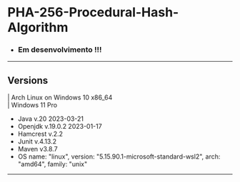 # PHA-256-Procedural-Hash-Algorithm
- ### Em desenvolvimento !!!

<hr>

## Versions

| Arch Linux on Windows 10 x86_64 <br>
|  Windows 11 Pro 

- Java v.20 2023-03-21
- Openjdk v.19.0.2 2023-01-17
- Hamcrest v.2.2
- Junit v.4.13.2
- Maven v3.8.7
- OS name: "linux", version: "5.15.90.1-microsoft-standard-wsl2", arch: "amd64", family: "unix"

<hr>